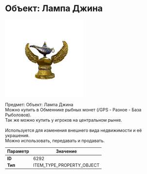 # Объект: Лампа Джина

![Item Image](../img/6292.webp?raw=true)

Предмет: Объект: Лампа Джина<br>Можно купить в Обменнике рыбных монет (/GPS - Разное - База Рыболовов).<br>Так же можно купить у игроков на центральном рынке.<br><br>Используется для изменения внешнего вида недвижимости и её украшения.<br>Можно использовать, передавать и продавать.


| Параметр | Значение |
|----------|----------|
| **ID** | 6292 |
| **Тип** | ITEM_TYPE_PROPERTY_OBJECT |

